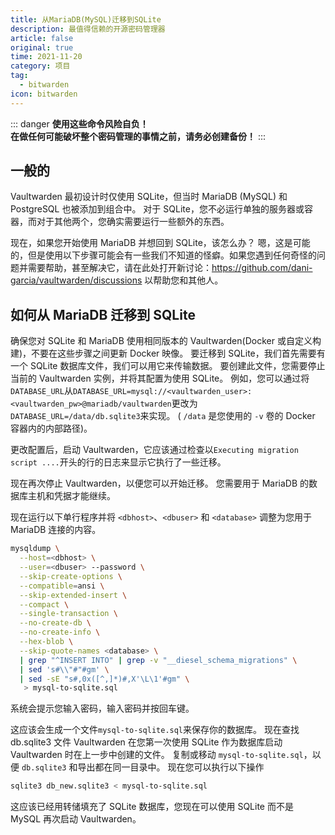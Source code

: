 ```yaml
---
title: 从MariaDB(MySQL)迁移到SQLite
description: 最值得信赖的开源密码管理器 
article: false
original: true
time: 2021-11-20
category: 项目
tag:
  - bitwarden
icon: bitwarden
---
```


::: danger
**使用这些命令风险自负！**<br/>
**在做任何可能破坏整个密码管理的事情之前，请务必创建备份！**
:::

## 一般的

Vaultwarden 最初设计时仅使用 SQLite，但当时 MariaDB (MySQL) 和 PostgreSQL 也被添加到组合中。
对于 SQLite，您不必运行单独的服务器或容器，而对于其他两个，您确实需要运行一些额外的东西。

现在，如果您开始使用 MariaDB 并想回到 SQLite，该怎么办？
嗯，这是可能的，但是使用以下步骤可能会有一些我们不知道的怪癖。如果您遇到任何奇怪的问题并需要帮助，甚至解决它，请在此处打开新讨论：<https://github.com/dani-garcia/vaultwarden/discussions> 以帮助您和其他人。

## 如何从 MariaDB 迁移到 SQLite

确保您对 SQLite 和 MariaDB 使用相同版本的 Vaultwarden(Docker 或自定义构建)，不要在这些步骤之间更新 Docker 映像。
要迁移到 SQLite，我们首先需要有一个 SQLite 数据库文件，我们可以用它来传输数据。
要创建此文件，您需要停止当前的 Vaultwarden 实例，并将其配置为使用 SQLite。
例如，您可以通过将`DATABASE_URL`从`DATABASE_URL=mysql://<vaultwarden_user>:<vaultwarden_pw>@mariadb/vaultwarden`更改为`DATABASE_URL=/data/db.sqlite3`来实现。 ( `/data` 是您使用的 `-v` 卷的 Docker 容器内的内部路径)。

更改配置后，启动 Vaultwarden，它应该通过检查以`Executing migration script ....`开头的行的日志来显示它执行了一些迁移。

现在再次停止 Vaultwarden，以便您可以开始迁移。
您需要用于 MariaDB 的数据库主机和凭据才能继续。

现在运行以下单行程序并将 `<dbhost>`、`<dbuser>` 和 `<database>` 调整为您用于 MariaDB 连接的内容。

```bash
mysqldump \
  --host=<dbhost> \
  --user=<dbuser> --password \
  --skip-create-options \
  --compatible=ansi \
  --skip-extended-insert \
  --compact \
  --single-transaction \
  --no-create-db \
  --no-create-info \
  --hex-blob \
  --skip-quote-names <database> \
  | grep "^INSERT INTO" | grep -v "__diesel_schema_migrations" \
  | sed 's#\\"#"#gm' \
  | sed -sE "s#,0x([^,]*)#,X'\L\1'#gm" \
   > mysql-to-sqlite.sql
```

系统会提示您输入密码，输入密码并按回车键。

这应该会生成一个文件`mysql-to-sqlite.sql`来保存你的数据库。
现在查找 db.sqlite3 文件 Vaultwarden 在您第一次使用 SQLite 作为数据库启动 Vaultwarden 时在上一步中创建的文件。
复制或移动 `mysql-to-sqlite.sql`，以便 `db.sqlite3` 和导出都在同一目录中。
现在您可以执行以下操作

```bash
sqlite3 db_new.sqlite3 < mysql-to-sqlite.sql
```

这应该已经用转储填充了 SQLite 数据库，您现在可以使用 SQLite 而不是 MySQL 再次启动 Vaultwarden。
